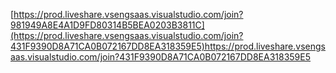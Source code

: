 [https://prod.liveshare.vsengsaas.visualstudio.com/join?981949A8E4A1D9FD80314B5BEA0203B3811C](https://prod.liveshare.vsengsaas.visualstudio.com/join?431F9390D8A71CA0B072167DD8EA318359E5)https://prod.liveshare.vsengsaas.visualstudio.com/join?431F9390D8A71CA0B072167DD8EA318359E5
